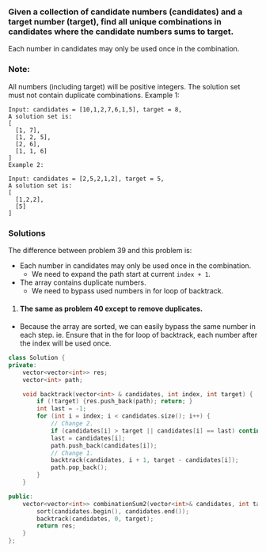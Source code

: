 ### Given a collection of candidate numbers (candidates) and a target number (target), find all unique combinations in candidates where the candidate numbers sums to target.

Each number in candidates may only be used once in the combination.

### Note:

All numbers (including target) will be positive integers.
The solution set must not contain duplicate combinations.
Example 1:

```
Input: candidates = [10,1,2,7,6,1,5], target = 8,
A solution set is:
[
  [1, 7],
  [1, 2, 5],
  [2, 6],
  [1, 1, 6]
]
Example 2:

Input: candidates = [2,5,2,1,2], target = 5,
A solution set is:
[
  [1,2,2],
  [5]
]
```

### Solutions

The difference between problem 39 and this problem is:

- Each number in candidates may only be used once in the combination.
    - We need to expand the path start at current `index + 1`.
- The array contains duplicate numbers.
    - We need to bypass used numbers in for loop of backtrack.

1. #### The same as problem 40 except to remove duplicates.

- Because the array are sorted, we can easily bypass the same number in each step. ie. Ensure that in the for loop of backtrack, each number after the index will be used once.

```c++
class Solution {
private:
    vector<vector<int>> res;
    vector<int> path;

    void backtrack(vector<int> & candidates, int index, int target) {
        if (!target) {res.push_back(path); return; }
        int last = -1;
        for (int i = index; i < candidates.size(); i++) {
            // Change 2.
            if (candidates[i] > target || candidates[i] == last) continue;
            last = candidates[i];
            path.push_back(candidates[i]);
            // Change 1.
            backtrack(candidates, i + 1, target - candidates[i]);
            path.pop_back();
        }
    }

public:
    vector<vector<int>> combinationSum2(vector<int>& candidates, int target) {
        sort(candidates.begin(), candidates.end());
        backtrack(candidates, 0, target);
        return res;
    }
};
```